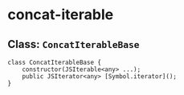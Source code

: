 
# concat-iterable

## Class: `ConcatIterableBase`

```
class ConcatIterableBase {
	constructor(JSIterable<any> ...);
	public JSIterator<any> [Symbol.iterator]();
}
```
